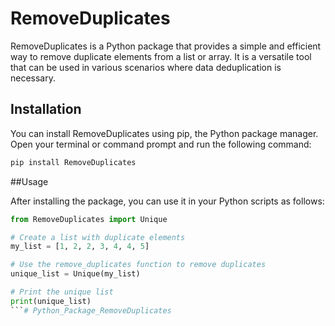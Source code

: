 # RemoveDuplicates

RemoveDuplicates is a Python package that provides a simple and efficient way to remove duplicate elements from a list or array. It is a versatile tool that can be used in various scenarios where data deduplication is necessary.

## Installation

You can install RemoveDuplicates using pip, the Python package manager. Open your terminal or command prompt and run the following command:

```bash
pip install RemoveDuplicates
```
##Usage

After installing the package, you can use it in your Python scripts as follows:

```Python
from RemoveDuplicates import Unique

# Create a list with duplicate elements
my_list = [1, 2, 2, 3, 4, 4, 5]

# Use the remove_duplicates function to remove duplicates
unique_list = Unique(my_list)

# Print the unique list
print(unique_list)
```#   P y t h o n _ P a c k a g e _ R e m o v e D u p l i c a t e s  
 